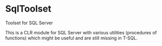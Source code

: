 SqlToolset
==========

Toolset for SQL Server

This is a CLR module for SQL Server with various utilities (procedures of functions) which might be useful and are still missing in T-SQL.

